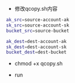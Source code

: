 
* 修改qcopy.sh内容

```sh
ak_src=source-account-ak
sk_src=source-account-sk
bucket_src=source-bucket

ak_dest=dest-account-ak
sk_dest=dest-account-sk
bucket_dest=dest-bucket
```
* chmod +x qcopy.sh

* run
